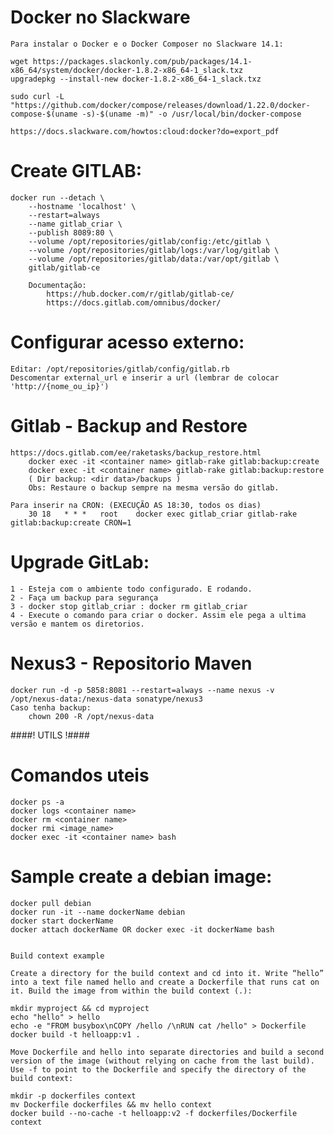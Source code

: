 # Docker no Slackware

	Para instalar o Docker e o Docker Composer no Slackware 14.1:

	wget https://packages.slackonly.com/pub/packages/14.1-x86_64/system/docker/docker-1.8.2-x86_64-1_slack.txz
	upgradepkg --install-new docker-1.8.2-x86_64-1_slack.txz

	sudo curl -L "https://github.com/docker/compose/releases/download/1.22.0/docker-compose-$(uname -s)-$(uname -m)" -o /usr/local/bin/docker-compose

	https://docs.slackware.com/howtos:cloud:docker?do=export_pdf

# Create GITLAB:
	docker run --detach \
	    --hostname 'localhost' \
	    --restart=always
	    --name gitlab_criar \
	    --publish 8089:80 \
	    --volume /opt/repositories/gitlab/config:/etc/gitlab \
	    --volume /opt/repositories/gitlab/logs:/var/log/gitlab \
	    --volume /opt/repositories/gitlab/data:/var/opt/gitlab \
	    gitlab/gitlab-ce

	    Documentação:
			https://hub.docker.com/r/gitlab/gitlab-ce/
			https://docs.gitlab.com/omnibus/docker/

# Configurar acesso externo:
	Editar: /opt/repositories/gitlab/config/gitlab.rb
	Descomentar external_url e inserir a url (lembrar de colocar 'http://{nome_ou_ip}')

# Gitlab - Backup and Restore
	https://docs.gitlab.com/ee/raketasks/backup_restore.html
		docker exec -it <container name> gitlab-rake gitlab:backup:create
		docker exec -it <container name> gitlab-rake gitlab:backup:restore
		( Dir backup: <dir data>/backups )
		Obs: Restaure o backup sempre na mesma versão do gitlab.

	Para inserir na CRON: (EXECUÇÃO AS 18:30, todos os dias)
		30 18   * * *   root    docker exec gitlab_criar gitlab-rake gitlab:backup:create CRON=1

# Upgrade GitLab:
	1 - Esteja com o ambiente todo configurado. E rodando.
	2 - Faça um backup para segurança
	3 - docker stop gitlab_criar : docker rm gitlab_criar
	4 - Execute o comando para criar o docker. Assim ele pega a ultima versão e mantem os diretorios.


# Nexus3 - Repositorio Maven
	docker run -d -p 5858:8081 --restart=always --name nexus -v /opt/nexus-data:/nexus-data sonatype/nexus3
	Caso tenha backup:
		chown 200 -R /opt/nexus-data

####! UTILS !####

# Comandos uteis
	docker ps -a
	docker logs <container name>
	docker rm <container name>
	docker rmi <image_name>
	docker exec -it <container name> bash

# Sample create a debian image:
	docker pull debian
	docker run -it --name dockerName debian
	docker start dockerName
	docker attach dockerName OR docker exec -it dockerName bash


    Build context example

    Create a directory for the build context and cd into it. Write “hello” into a text file named hello and create a Dockerfile that runs cat on it. Build the image from within the build context (.):

    mkdir myproject && cd myproject
    echo "hello" > hello
    echo -e "FROM busybox\nCOPY /hello /\nRUN cat /hello" > Dockerfile
    docker build -t helloapp:v1 .

    Move Dockerfile and hello into separate directories and build a second version of the image (without relying on cache from the last build). Use -f to point to the Dockerfile and specify the directory of the build context:

    mkdir -p dockerfiles context
    mv Dockerfile dockerfiles && mv hello context
    docker build --no-cache -t helloapp:v2 -f dockerfiles/Dockerfile context